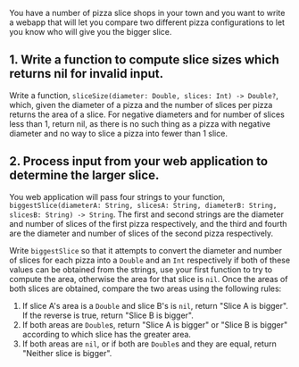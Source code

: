 You have a number of pizza slice shops in your town and you want to write a webapp that will let you compare two different pizza configurations to let you know who will give you the bigger slice.

## 1. Write a function to compute slice sizes which returns nil for invalid input.

Write a function, `sliceSize(diameter: Double, slices: Int) -> Double?`, which, given the diameter of a pizza and the number of slices per pizza returns the area of a slice. For negative diameters and for number of slices less than 1, return nil, as there is no such thing as a pizza with negative diameter and no way to slice a pizza into fewer than 1 slice.

## 2. Process input from your web application to determine the larger slice.

You web application will pass four strings to your function, `biggestSlice(diameterA: String, slicesA: String, diameterB: String, slicesB: String) -> String`. The first and second strings are the diameter and number of slices of the first pizza respectively, and the third and fourth are the diameter and number of slices of the second pizza respectively.

Write `biggestSlice` so that it attempts to convert the diameter and number of slices for each pizza into a `Double` and an `Int` respectively if both of these values can be obtained from the strings, use your first function to try to compute the area, otherwise the area for that slice is `nil`. Once the areas of both slices are obtained, compare the two areas using the following rules:

1. If slice A's area is a `Double` and slice B's is `nil`, return "Slice A is bigger". If the reverse is true, return "Slice B is bigger".
2. If both areas are `Double`s, return "Slice A is bigger" or "Slice B is bigger" according to which slice has the greater area.
3. If both areas are `nil`, or if both are `Double`s and they are equal, return "Neither slice is bigger".

